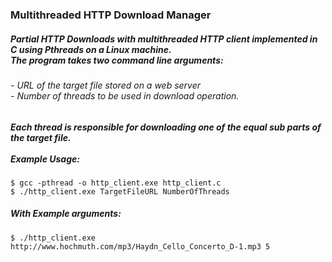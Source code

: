 ### Multithreaded HTTP Download Manager
##### Partial HTTP Downloads with multithreaded HTTP client implemented in C using Pthreads on a Linux machine.<br/>The program takes two command line arguments:
###### - URL of the target file stored on a web server<br/>- Number of threads to be used in download operation.
##### Each thread is responsible for downloading one of the equal sub parts of the target file.<br/><br/>Example Usage:<br/>
```
$ gcc -pthread -o http_client.exe http_client.c
$ ./http_client.exe TargetFileURL NumberOfThreads
```
##### With Example arguments:<br/>
`$ ./http_client.exe http://www.hochmuth.com/mp3/Haydn_Cello_Concerto_D-1.mp3 5`
